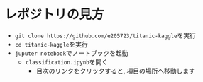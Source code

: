 # レポジトリの見方
- ```git clone https://github.com/e205723/titanic-kaggle```を実行
- ```cd titanic-kaggle```を実行
- ```juputer notebook```でノートブックを起動
  - ```classification.ipynb```を開く
    - 目次のリンクをクリックすると, 項目の場所へ移動します
